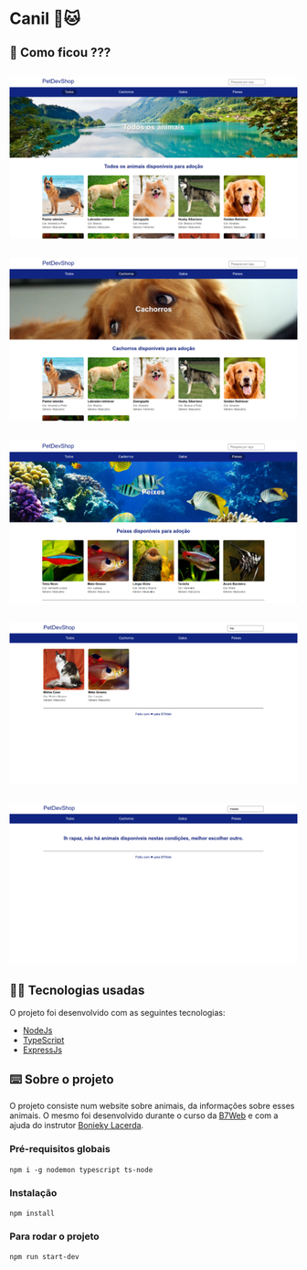 # Canil 🐶​🐱​

## 👀 Como ficou ???

<img src="./img/home.png" width="600px"></img>
----------
<img src="./img/dogs.png" width="600px"></img>
----------
<img src="./img/fishes.png" width="600px"></img>
----------
<img src="./img/search.png" width="600px"></img>
----------
<img src="./img/notfound.png" width="600px"></img>
----------

## 🧑‍💻 Tecnologias usadas

O projeto foi desenvolvido com as seguintes tecnologias:
- [NodeJs](https://nodejs.org/en/docs/)
- [TypeScript](https://www.typescriptlang.org/)
- [ExpressJs](https://expressjs.com/pt-br/)

## ⌨️ Sobre o projeto

O projeto consiste num website sobre animais, da informações sobre esses animais. O mesmo foi desenvolvido durante o curso da [B7Web](https://b7web.com.br/fullstack/?ref=I24108426I) e com a ajuda do instrutor [Bonieky Lacerda](https://www.instagram.com/bonieky/).

### Pré-requisitos globais
 `npm i -g nodemon typescript ts-node`

### Instalação 
 `npm install`

### Para rodar o projeto
 `npm run start-dev`
